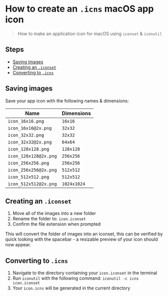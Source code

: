 # How to create an `.icns` macOS app icon

> How to make an application icon for macOS using `iconset` & `iconutil`

## Steps

- [Saving images](#saving-images)
- [Creating an `.iconset`](#creating-an-iconset)
- [Converting to `.icns`](#converting-to-icns)

## Saving images

Save your app icon with the following names & dimensions:

| Name | Dimensions |
| ---- | ---------- |
| `icon_16x16.png` | `16x16` |
| `icon_16x16@2x.png` | `32x32` |
| `icon_32x32.png` | `32x32` |
| `icon_32x32@2x.png` | `64x64` |
| `icon_128x128.png` | `128x128` |
| `icon_128x128@2x.png` | `256x256` |
| `icon_256x256.png` | `256x256` |
| `icon_256x256@2x.png` | `512x512` |
| `icon_512x512.png` | `512x512` |
| `icon_512x512@2x.png` | `1024x1024` |

## Creating an `.iconset`

1. Move all of the images into a new folder
2. Rename the folder to: `icon.iconset`
3. Confirm the file extension when prompted

This will convert the folder of images into an iconset, this can be verified by quick looking with the spacebar - a resizable preview of your icon should now appear.

## Converting to `.icns`

1. Navigate to the directory containing your `icon.iconset` in the terminal
2. Run `iconutil` with the following command: `iconutil -c icns icon.iconset`
3. Your `icon.icns` will be generated in the current directory